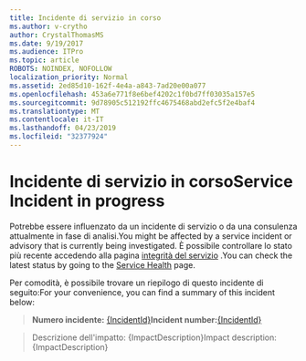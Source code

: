 ```yaml
---
title: Incidente di servizio in corso
ms.author: v-crytho
author: CrystalThomasMS
ms.date: 9/19/2017
ms.audience: ITPro
ms.topic: article
ROBOTS: NOINDEX, NOFOLLOW
localization_priority: Normal
ms.assetid: 2ed85d10-162f-4e4a-a843-7ad20e00a077
ms.openlocfilehash: 453a6e771f8e6bef4202c1f0bd7ff03035a157e5
ms.sourcegitcommit: 9d78905c512192ffc4675468abd2efc5f2e4baf4
ms.translationtype: MT
ms.contentlocale: it-IT
ms.lasthandoff: 04/23/2019
ms.locfileid: "32377924"
---
```

# <a name="service-incident-in-progress"></a><span data-ttu-id="c27de-102">Incidente di servizio in corso</span><span class="sxs-lookup"><span data-stu-id="c27de-102">Service Incident in progress</span></span>

<span data-ttu-id="c27de-103">Potrebbe essere influenzato da un incidente di servizio o da una consulenza attualmente in fase di analisi.</span><span class="sxs-lookup"><span data-stu-id="c27de-103">You might be affected by a service incident or advisory that is currently being investigated.</span></span> <span data-ttu-id="c27de-104">È possibile controllare lo stato più recente accedendo alla pagina [integrità del servizio](https://admin.microsoft.com/adminportal/home#/servicehealth) .</span><span class="sxs-lookup"><span data-stu-id="c27de-104">You can check the latest status by going to the [Service Health](https://admin.microsoft.com/adminportal/home#/servicehealth) page.</span></span> 
  
<span data-ttu-id="c27de-105">Per comodità, è possibile trovare un riepilogo di questo incidente di seguito:</span><span class="sxs-lookup"><span data-stu-id="c27de-105">For your convenience, you can find a summary of this incident below:</span></span>
  
> <span data-ttu-id="c27de-106">**Numero incidente:** [{IncidentId}](https://admin.microsoft.com/adminportal/home#/servicehealth)</span><span class="sxs-lookup"><span data-stu-id="c27de-106">**Incident number:**[{IncidentId}](https://admin.microsoft.com/adminportal/home#/servicehealth)</span></span>
    
> <span data-ttu-id="c27de-107">Descrizione dell'impatto: {ImpactDescription}</span><span class="sxs-lookup"><span data-stu-id="c27de-107">Impact description: {ImpactDescription}</span></span>
    

